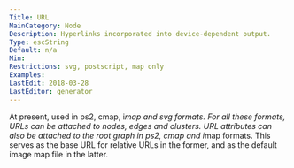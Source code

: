 ```yaml
---
Title: URL
MainCategory: Node
Description: Hyperlinks incorporated into device-dependent output.
Type: escString
Default: n/a
Min: 
Restrictions: svg, postscript, map only
Examples: 
LastEdit: 2018-03-28
LastEditor: generator
---
```


At present, used in ps2, cmap, i*map and svg formats. For all these formats, URLs can be attached to nodes, edges and clusters. URL attributes can also be attached to the root graph in ps2, cmap and i*map formats. This serves as the base URL for relative URLs in the former, and as the default image map file in the latter.
